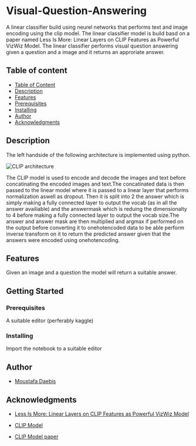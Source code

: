 # Visual-Question-Answering
A linear classifier build using neurel networks that performs text and image encoding using the clip model. The linear classifier model is build basd on a paper named Less Is More: Linear Layers on CLIP Features as Powerful VizWiz Model. The linear classifier performs visual question answering given a question and a image and it returns an approriate answer.

## Table of content
* [Table of Content](#table-of-content)
* [Description](#description)
* [Features](#features)
* [Prerequisites](#prerequisites)
* [Installing](#installing)
* [Author](#author)
* [Acknowledgments](#acknowledgments)

## Description
The left handside of the  following architecture is implemented using python.

 ![CLIP architecture](https://github.com/Moustafa-Daebis/Visual-Question-Answering/assets/100102025/d28de275-c2f2-4e46-b04e-97a1c248a5ba)

The CLIP model is used to encode and decode the images and text before concatinating the encoded images and text.The concatinated data is then passed to the linear model where it is passed to a linear layer that performs normalization aswell as dropout. Then it is split into 2 the answer which is simply making a fully connected layer to output the vocab (as in all the answer availiable) and the answermask which is reduing the dimensionalty to 4 before making a fully connected layer to output the vocab size.The answer and answer mask are then multiplied and  argmax if performed on the output before converting it to onehotencoded data to be able perform inverse transform on it to return the predicted answer given that the answers were encoded using onehotencoding.


## Features
Given an image and a question the model will return a suitable answer.

## Getting Started

### Prerequisites 
A suitable editor (perferably kaggle)


### Installing
Import the notebook to a suitable editor


## Author

* [Moustafa Daebis](https://github.com/Moustafa-Daebis)

## Acknowledgments
* [Less Is More: Linear Layers on CLIP Features as Powerful VizWiz Model](https://arxiv.org/pdf/2206.05281v1.pdf)

* [CLIP Model](https://github.com/openai/CLIP)

* [CLIP Model paper](https://arxiv.org/pdf/2103.00020.pdf)

